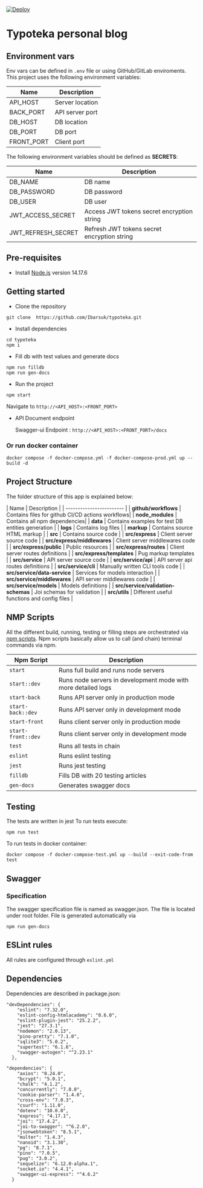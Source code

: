 [![Deploy](https://github.com/Ibarsuk/typoteka/actions/workflows/deploy.yml/badge.svg?branch=production&event=push)](https://github.com/Ibarsuk/typoteka/actions/workflows/deploy.yml)
# Typoteka personal blog

## Environment vars
Env vars can be defined in `.env` file or using GitHub/GitLab enviroments. 
This project uses the following environment variables:

| Name                          | Description
| ----------------------------- | ------------------------------------|
|API_HOST           | Server location            |
|BACK_PORT           | API server port           |
|DB_HOST           | DB location           |
|DB_PORT           | DB port            |
|FRONT_PORT           | Client port            |

The following environment variables should be defined as **SECRETS**:

| Name                          | Description
| ----------------------------- | ------------------------------------|
|DB_NAME           | DB name            |
|DB_PASSWORD           | DB password           |
|DB_USER           | DB user           |
|JWT_ACCESS_SECRET           | Access JWT tokens secret encryption string           |
|JWT_REFRESH_SECRET           | Refresh JWT tokens secret encryption string            |


## Pre-requisites
- Install [Node.js](https://nodejs.org/en/) version 14.17.6


## Getting started
- Clone the repository
```
git clone  https://github.com/Ibarsuk/typoteka.git
```
- Install dependencies
```
cd typoteka
npm i
```
- Fill db with test values and generate docs
```
npm run filldb
npm run gen-docs
```
- Run the project
```
npm start
```
  Navigate to `http://<API_HOST>:<FRONT_PORT>`

- API Document endpoint

  Swagger-ui  Endpoint : `http://<API_HOST>:<FRONT_PORT>/docs`
  
### Or run docker container

```
docker compose -f docker-compose.yml -f docker-compose-prod.yml up --build -d
```

## Project Structure
The folder structure of this app is explained below:

| Name | Description |
| ------------------------ |
| **github/workflows**                 | Contains files for github CI/CD actions workflows|
| **node_modules**         | Contains all  npm dependencies|
| **data**                  | Contains  examples for test DB entities generation   |
| **logs**                  | Contains  log files  |
| **markup**                  | Contains  source HTML markup  |
| **src**                  | Contains  source code                              |
| **src/express**      | Client server source code |
| **src/express/middlewares**      | Client server middlewares code |
| **src/express/public**      | Public resources |
| **src/express/routes**      | Client server routes definitions |
| **src/express/templates**      | Pug markup templates |
| **src/service**      | API server source code |
| **src/service/api**      | API server api routes definitions |
| **src/service/cli**      | Manually written CLI tools code |
| **src/service/data-service**      | Services for models interaction |
| **src/service/middlewares**      |  API server middlewares code |
| **src/service/models**      |  Models definitions |
| **src/service/validation-schemas**      |  Joi schemas for validation |
| **src/utils**      | Different useful functions and config files |

## NMP Scripts
All the different build, running, testing or filling steps are orchestrated via [npm scripts](https://docs.npmjs.com/misc/scripts).
Npm scripts basically allow us to call (and chain) terminal commands via npm.

| Npm Script | Description |
| ------------------------- | ------------------------------------------------------------------------------------------------- |
| `start`                   | Runs full build and runs node servers                  |
| `start::dev`                   | Runs node servers in development mode with more detailed logs      |
| `start-back`                   | Runs API server only in production mode       |
| `start-back::dev`                   | Runs API server only in development mode       |
| `start-front`                   | Runs client server only in production mode       |
| `start-front::dev`                   | Runs client server only in development mode       |
| `test`                   | Runs all tests in chain        |
| `eslint`                   | Runs eslint testing                                         |
| `jest`                   | Runs jest testing                                         |
| `filldb`                   | Fills DB with 20 testing articles                                        |
| `gen-docs`                    | Generates swagger docs        |

## Testing
The tests are written in jest
To run tests execute:
```
npm run test
```
To run tests in docker container:
```
docker compose -f docker-compose-test.yml up --build --exit-code-from test
```

## Swagger
### Specification
The swagger specification file is named as swagger.json. The file is located under root folder. File is generated automatically via 
```
npm run gen-docs
```
## ESLint rules
All rules are configured through `eslint.yml`

## Dependencies
Dependencies are described in package.json:
```
"devDependencies": {
    "eslint": "7.32.0",
    "eslint-config-htmlacademy": "0.6.0",
    "eslint-plugin-jest": "25.2.2",
    "jest": "27.3.1",
    "nodemon": "2.0.13",
    "pino-pretty": "7.1.0",
    "sqlite3": "5.0.2",
    "supertest": "6.1.6",
    "swagger-autogen": "^2.23.1"
  },
```

```
"dependencies": {
    "axios": "0.24.0",
    "bcrypt": "5.0.1",
    "chalk": "4.1.2",
    "concurrently": "7.0.0",
    "cookie-parser": "1.4.6",
    "cross-env": "7.0.3",
    "csurf": "1.11.0",
    "dotenv": "10.0.0",
    "express": "4.17.1",
    "joi": "17.4.2",
    "joi-to-swagger": "^6.2.0",
    "jsonwebtoken": "8.5.1",
    "multer": "1.4.3",
    "nanoid": "3.1.30",
    "pg": "8.7.1",
    "pino": "7.0.5",
    "pug": "3.0.2",
    "sequelize": "6.12.0-alpha.1",
    "socket.io": "4.4.1",
    "swagger-ui-express": "^4.6.2"
  }
```
